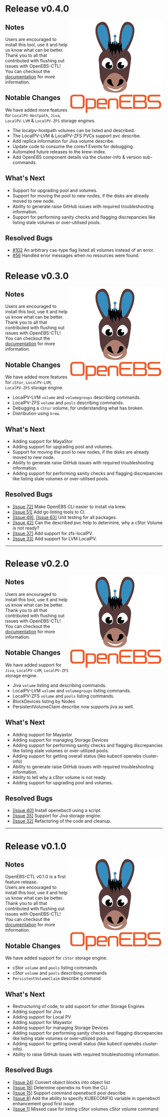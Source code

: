 # Release v0.4.0
<img width="300" align="right" alt="OpenEBS Logo" src="https://raw.githubusercontent.com/cncf/artwork/master/projects/openebs/stacked/color/openebs-stacked-color.png" xmlns="http://www.w3.org/1999/html">

## Notes
Users are encouraged to install this tool, use it and help us know what can be better.<br/>
Thank you to all that contributed with flushing out issues with OpenEBS-CTL!<br/>
You can checkout the [documentation](https://github.com/openebs/openebsctl#readme) for more information.<br/>

## Notable Changes
We have added more features for `LocalPV-Hostpath`, `Jiva`, `LocalPV-LVM` & `LocalPV-ZFS` storage engines.<br/>
* The localpv-hostpath volumes can be listed and described.
* The LocalPV-LVM & LocalPV-ZFS PVCs support pvc describe.
* Add replica information for Jiva volume describe.
* Update code to consume the corev1 Events for debugging.
* Automated future releases to the krew-index.
* Add OpenEBS component details via the cluster-info & version sub-commands.

## What's Next
* Support for upgrading pool and volumes.
* Support for moving the pool to new nodes, if the disks are already moved to new node.
* Ability to generate raise GitHub issues with required troubleshooting information.
* Support for performing sanity checks and flagging discrepancies like listing stale volumes or over-utilised pools.

## Resolved Bugs

* [#102](https://github.com/openebs/openebsctl/issues/102) An arbitrary cas-type flag listed all volumes instead of an error.
* [#56](https://github.com/openebs/openebsctl/issues/56) Handled error messages when no resources were found.


# Release v0.3.0
<img width="300" align="right" alt="OpenEBS Logo" src="https://raw.githubusercontent.com/cncf/artwork/master/projects/openebs/stacked/color/openebs-stacked-color.png" xmlns="http://www.w3.org/1999/html">

## Notes
Users are encouraged to install this tool, use it and help us know what can be better.<br/>
Thank you to all that contributed with flushing out issues with OpenEBS-CTL!<br/>
You can checkout the [documentation](https://github.com/openebs/openebsctl#readme) for more information.<br/>

## Notable Changes
We have added more features for `cStor`, `LocalPV-LVM`, `LocalPV-ZFS` storage engine.<br/>
* LocalPV-LVM `volume` and `volumegroups` describing commands.
* LocalPV-ZFS `volume` and `pools` describing commands.
* Debugging a `cStor` volume, for understanding what has broken.
* Distribution using `krew`.


## What's Next
* Adding support for MayaStor
* Adding support for upgrading pool and volumes.
* Support for moving the pool to new nodes, if the disks are already moved to new node.
* Ability to generate raise GitHub issues with required troubleshooting information.
* Adding support for performing sanity checks and flagging discrepancies like listing stale volumes or over-utilised pools.

## Resolved Bugs

+ [[Issue 72]](https://github.com/openebs/openebsctl/issues/72) Make OpenEBS CLI easier to install via krew.
+ [[Issue 51]](https://github.com/openebs/openebsctl/issues/51) Add go linting tools to CI.
+ [[Issue 49]](https://github.com/openebs/openebsctl/issues/49), [[Issue 63]](https://github.com/openebs/openebsctl/issues/63) Unit testing for all packages.
+ [[Issue 42]](https://github.com/openebs/openebsctl/issues/42) Can the described pvc help to determine, why a cStor Volume is not ready?
+ [[Issue 37]](https://github.com/openebs/openebsctl/issues/37) Add support for zfs-localPV.
+ [[Issue 33]](https://github.com/openebs/openebsctl/issues/33) Add support for LVM LocalPV.

---

# Release v0.2.0
<img width="300" align="right" alt="OpenEBS Logo" src="https://raw.githubusercontent.com/cncf/artwork/master/projects/openebs/stacked/color/openebs-stacked-color.png" xmlns="http://www.w3.org/1999/html">

## Notes
Users are encouraged to install this tool, use it and help us know what can be better.<br/>
Thank you to all that contributed with flushing out issues with OpenEBS-CTL!<br/>
You can checkout the [documentation](https://github.com/openebs/openebsctl#readme) for more information.<br/>

## Notable Changes
We have added support for `Jiva`, `LocalPV-LVM`, `LocalPV-ZFS` storage engine.<br/>
* Jiva `volume` listing and describing commands.
* LocalPV-LVM `volume` and `volumegroups` listing commands.
* LocalPV-ZFS `volume` and `pools` listing commands.
* BlockDevices listing by Nodes
* PersistentVolumeClaim describe now supports jiva as well.

## What's Next
* Adding support for Mayastor
* Adding support for managing Storage Devices
* Adding support for performing sanity checks and flagging discrepancies like listing stale volumes or over-utilized pools.
* Adding support for getting overall status (like kubectl openebs cluster-info)
* Ability to generate raise GitHub issues with required troubleshooting information.
* Ability to tell why a cStor volume is not ready.
* Adding support for upgrading pool and volumes.

## Resolved Bugs

+ [[Issue 40]](https://github.com/openebs/openebsctl/issues/40) Install openebsctl using a script.
+ [[Issue 35]](https://github.com/openebs/openebsctl/issues/35) Support for Jiva storage engine.
+ [[Issue 32]](https://github.com/openebs/openebsctl/issues/32) Refactoring of the code and cleanup.

---

# Release v0.1.0
<img width="300" align="right" alt="OpenEBS Logo" src="https://raw.githubusercontent.com/cncf/artwork/master/projects/openebs/stacked/color/openebs-stacked-color.png" xmlns="http://www.w3.org/1999/html">

## Notes
OpenEBS-CTL v0.1.0 is a first feature release.<br/> 
Users are encouraged to install this tool, use it and help us know what can be better.<br/>
Thank you to all that contributed with flushing out issues with OpenEBS-CTL!<br/>
You can checkout the [documentation](https://github.com/openebs/openebsctl#readme) for more information.<br/>

## Notable Changes
We have added support for `cStor` storage engine.<br/>
* cStor `volume` and `pools` listing commands
* cStor `volume` and `pools` describing commands
* `PersistentVolumeClaim` describe command

## What's Next
* Restructuring of code, to add supoort for other Storage Engines
* Adding support for Jiva
* Adding support for Local PV
* Adding support for Mayastor
* Adding support for managing Storage Devices
* Adding support for performing sanity checks and flagging discrepancies like listing stale volumes or over-utilized pools.
* Adding support for getting overall status (like kubectl openebs cluster-info)
* Ability to raise GitHub issues with required troubleshooting information.

## Resolved Bugs

+ [[Issue 24]](https://github.com/openebs/openebsctl/issues/24) Convert object blocks into object list
+ [[Issue 18]](https://github.com/openebs/openebsctl/issues/18) Determine openebs ns from the CLI.
+ [[Issue 15]](https://github.com/openebs/openebsctl/issues/15) Support command openebsctl pool describe
+ [[Issue 8]](https://github.com/openebs/openebsctl/issues/8) Add the ability to specify KUBECONFIG variable in openebsctl enhancement good first issue
+ [[Issue 1]](https://github.com/openebs/openebsctl/issues/1) Missed case for listing cStor volumes cStor volume command
